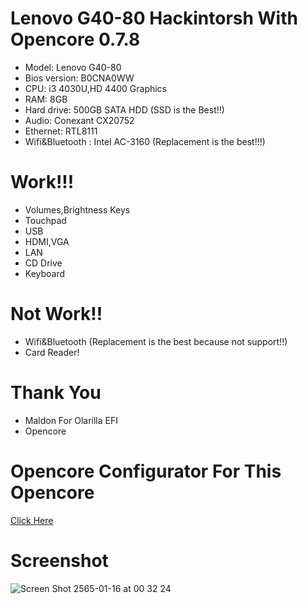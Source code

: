 # Lenovo G40-80 Hackintorsh With Opencore 0.7.8
- Model: Lenovo G40-80
- Bios version: B0CNA0WW
- CPU: i3 4030U,HD 4400 Graphics
- RAM: 8GB
- Hard drive: 500GB SATA HDD (SSD is the Best!!)
- Audio: Conexant CX20752
- Ethernet: RTL8111
- Wifi&Bluetooth : Intel AC-3160 (Replacement is the best!!!)

# Work!!!
- Volumes,Brightness Keys
- Touchpad
- USB
- HDMI,VGA
- LAN
- CD Drive
- Keyboard
# Not Work!!
- Wifi&Bluetooth (Replacement is the best because not support!!)
- Card Reader!
# Thank You
- Maldon For Olarilla EFI
- Opencore
# Opencore Configurator For This Opencore
[Click Here](https://github.com/NapXZ/Lenovo-G40-80-Hackintorsh-With-Opencore-0.7.8/files/7875519/OpenCore.Configurator.zip)
# Screenshot
![Screen Shot 2565-01-16 at 00 32 24](https://user-images.githubusercontent.com/83513988/149631737-0097803d-0a9a-4cfc-b90e-7cf525518675.png)
